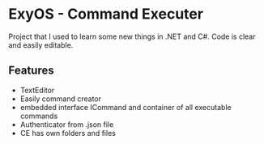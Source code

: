 # ExyOS - Command Executer

Project that I used to learn some new things in .NET and C#. Code is clear and easily editable.

## Features

- TextEditor
- Easily command creator
- embedded interface ICommand and container of all executable commands
- Authenticator from .json file
- CE has own folders and files

